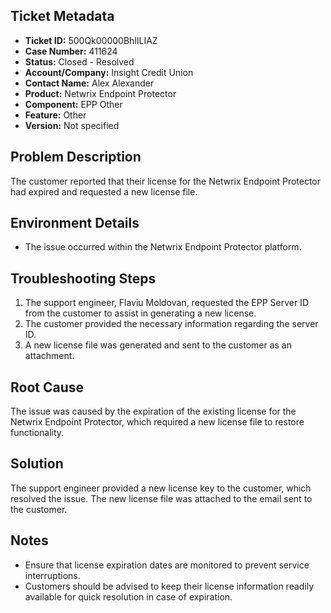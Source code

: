 ## Ticket Metadata
- **Ticket ID:** 500Qk00000BhlILIAZ
- **Case Number:** 411624
- **Status:** Closed - Resolved
- **Account/Company:** Insight Credit Union
- **Contact Name:** Alex Alexander
- **Product:** Netwrix Endpoint Protector
- **Component:** EPP Other
- **Feature:** Other
- **Version:** Not specified

## Problem Description
The customer reported that their license for the Netwrix Endpoint Protector had expired and requested a new license file.

## Environment Details
- The issue occurred within the Netwrix Endpoint Protector platform.

## Troubleshooting Steps
1. The support engineer, Flaviu Moldovan, requested the EPP Server ID from the customer to assist in generating a new license.
2. The customer provided the necessary information regarding the server ID.
3. A new license file was generated and sent to the customer as an attachment.

## Root Cause
The issue was caused by the expiration of the existing license for the Netwrix Endpoint Protector, which required a new license file to restore functionality.

## Solution
The support engineer provided a new license key to the customer, which resolved the issue. The new license file was attached to the email sent to the customer.

## Notes
- Ensure that license expiration dates are monitored to prevent service interruptions.
- Customers should be advised to keep their license information readily available for quick resolution in case of expiration.
